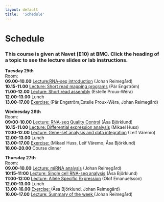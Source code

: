 ```yaml
---
layout: default
title:  'Schedule'
---
```


# Schedule

### This course is given at Navet (E10) at BMC. Click the heading of a topic to see the lecture slides or lab instructions.

**Tuesday 25th**  
Room:  
**09.00-10.00** [Lecture:RNA-seq introduction](slides/not_yet_available.pdf) (Johan Reimegård)  
**10.15-11.00** [Lecture: Short read mapping programs](slides/not_yet_available.pdf) (Pär Engström)  
**11.00-12.00** [Lecture: Short read assembly](slides/not_yet_available.pdf) (Estelle Proux-Wéra)  
**12.00-13.00** Lunch  
**13.00-17.00** [Exercise: ](../labs/index) (Pär Engström,Estelle Proux-Wéra, Johan Reimegård)  
  


**Wednesday 26th**  
Room:  
**09:00-10.00** [Lecture: RNA-seq Quality Control](slides/not_yet_available.pdf) (Åsa Björklund)  
**10.15-11.00** [Lecture: Differential expression analysis](slides/not_yet_available.pdf) (Mikael Huss)  
**11:00-12.00** [Lecture: Gene-set analysis and data integration](slides/not_yet_available.pdf) (Leif Väremo)  
**12.00-13.00** Lunch  
**13.00-17.00** [Exercise: ](../labs/index)(Mikael Huss, Leif Väremo, Åsa Björklund)  
**18.00-20.00** Course dinner

**Thursday 27th**  
Room:  
**09.00-10.00** [Lecture: miRNA analysis](slides/not_yet_available.pdf) (Johan Reimegård)  
**10:15-11:00** [Lecture: Single cell RNA-seq analysis](slides/not_yet_available.pdf) (Åsa Björklund)  
**11:00-12:00** [Lecture: Allele Specific Expression](slides/not_yet_available.pdf) (Olof Emanuelsson)  
**12.00-13.00** Lunch  
**13.00-16.00** [Exercise: ](../labs/index) (Åsa Björklund, Johan Reimegård)  
**16.00-17.00** [Lecture: Summary of the week ](labs/) (Johan Reimegård)  

 